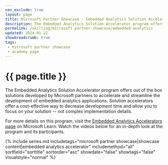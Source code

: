 ```yaml
---
nav_exclude: true
layout: page
title: Microsoft Partner Showcase - Embedded Analytics Solution Accelerators
description: The Embedded Analytics Solution Accelerator program offers out of the box solutions developed by Microsoft partners to accelerate and streamline the development of embedded analytics solutions. 
permalink: /skilling/microsoft-partner-showcase/embedded-analytics
updated: 2024-01-22
showbreadcrumb: true
tags: 
 - microsoft partner showcase
 - academy page
---
```


# {{ page.title }}

The Embedded Analytics Solution Accelerator program offers out of the box solutions developed by Microsoft partners to accelerate and streamline the development of embedded analytics applications. Solution accelerators offer a cost-effective way to decrease development time and allow you to focus on your solution -- not complex implementation details.

For more details on this program, visit the [Embedded Analytics Accelerators page](https://learn.microsoft.com/en-us/power-bi/developer/embedded/embedded-analytics-accelerators) on Microsoft Learn. Watch the videos below for an in-depth look at the program and its participants.

{% include series.md 
    includetags="microsoft partner showcase|showcase content|embedded analytics accelerator" 
    includemethod="all" 
    sortfield="sorttitle" sortorder="asc" showdate="false" 
    showtags="false" visualstyle="normal" 
%}